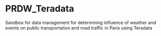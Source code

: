 # PRDW_Teradata
Sandbox for data management for determining influence of weather and events on public transportation and road traffic in Paris using Teradata
